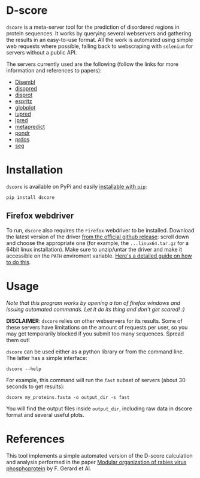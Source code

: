 # D-score

`dscore` is a meta-server tool for the prediction of disordered regions in protein sequences. It works by querying several webservers and gathering the results in an easy-to-use format. All the work is automated using simple web requests where possible, falling back to webscraping with `selenium` for servers without a public API.

The servers currently used are the following (follow the links for more information and references to papers):
- [Disembl](http://dis.embl.de/)
- [disopred](http://bioinf.cs.ucl.ac.uk/psipred/)
- [disprot](http://original.disprot.org/metapredictor.php)
- [espritz](http://old.protein.bio.unipd.it/espritz/)
- [globplot](http://globplot.embl.de/)
- [iupred](https://iupred3.elte.hu/)
- [jpred](https://www.compbio.dundee.ac.uk/jpred/)
- [metapredict](https://metapredict.net)
- [pondr](htpps://www.pondr.com)
- [prdos](prdos.hgc.jp/cgi-bin/top.cgi)
- [seg](https://mendel.imp.ac.at/METHODS/seg.server.html)

# Installation

`dscore` is available on PyPi and easily [installable with `pip`](https://linuxize.com/post/how-to-install-pip-on-ubuntu-18.04/):

```
pip install dscore
```

## Firefox webdriver

To run, `dscore` also requires the `Firefox` webdriver to be installed. Download the latest version of the driver [from the official github release](https://github.com/mozilla/geckodriver/releases/latest): scroll down and choose the appropriate one (for example, the `...linux64.tar.gz` for a 64bit linux installation). Make sure to unzip/untar the driver and make it accessible on the `PATH` enviroment variable. [Here's a detailed guide on how to do this](https://dev.to/eugenedorfling/installing-the-firefox-web-driver-on-linux-for-selenium-d45).

# Usage

*Note that this program works by opening a ton of firefox windows and issuing automated commands. Let it do its thing and don't get scared! :)*

**DISCLAIMER**: `dscore` relies on other webservers for its results. Some of these servers have limitations on the amount of requests per user, so you may get temporarily blocked if you submit too many sequences. Spread them out!

`dscore` can be used either as a python library or from the command line. The latter has a simple interface:

```
dscore --help
```

For example, this command will run the `fast` subset of servers (about 30 seconds to get results):

```
dscore my_proteins.fasta -o output_dir -s fast
```

You will find the output files inside `output_dir`, including raw data in dscore format and several useful plots.

# References

This tool implements a simple automated version of the D-score calculation and analysis performed in the paper [Modular organization of rabies virus phosphoprotein](https://doi.org/10.1016/j.jmb.2009.03.061) by F. Gerard et Al.
